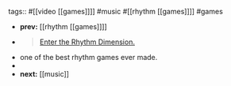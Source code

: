 tags:: #[[video [[games]]]] #music #[[rhythm [[games]]]] #games

- **prev:** [[rhythm [[games]]]]
- > [Enter the Rhythm Dimension.](https://www.spinrhythmgame.com/)
- one of the best rhythm games ever made.
-
- **next:** [[music]]